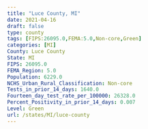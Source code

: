 ```yaml
---
title: "Luce County, MI"
date: 2021-04-16
draft: false
type: county
tags: [FIPS:26095.0,FEMA:5.0,Non-core,Green]
categories: [MI]
County: Luce County
State: MI
FIPS: 26095.0
FEMA_Region: 5.0
Population: 6229.0
NCHS_Urban_Rural_Classification: Non-core
Tests_in_prior_14_days: 1640.0
Fourteen_day_test_rate_per_100000: 26328.0
Percent_Positivity_in_prior_14_days: 0.007
Level: Green
url: /states/MI/luce-county
---
```



